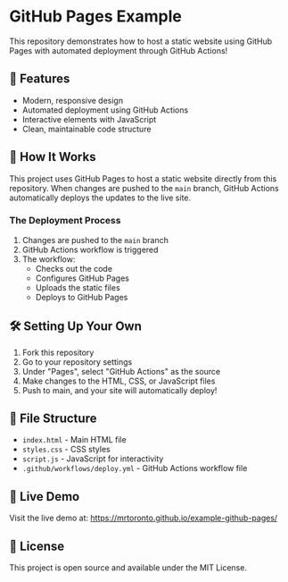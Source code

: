 # GitHub Pages Example

This repository demonstrates how to host a static website using GitHub Pages with automated deployment through GitHub Actions!

## 🌟 Features

- Modern, responsive design
- Automated deployment using GitHub Actions
- Interactive elements with JavaScript
- Clean, maintainable code structure

## 🚀 How It Works

This project uses GitHub Pages to host a static website directly from this repository. When changes are pushed to the `main` branch, GitHub Actions automatically deploys the updates to the live site.

### The Deployment Process

1. Changes are pushed to the `main` branch
2. GitHub Actions workflow is triggered
3. The workflow:
   - Checks out the code
   - Configures GitHub Pages
   - Uploads the static files
   - Deploys to GitHub Pages

## 🛠️ Setting Up Your Own

1. Fork this repository
2. Go to your repository settings
3. Under "Pages", select "GitHub Actions" as the source
4. Make changes to the HTML, CSS, or JavaScript files
5. Push to main, and your site will automatically deploy!

## 📝 File Structure

- `index.html` - Main HTML file
- `styles.css` - CSS styles
- `script.js` - JavaScript for interactivity
- `.github/workflows/deploy.yml` - GitHub Actions workflow file

## 🔗 Live Demo

Visit the live demo at: https://mrtoronto.github.io/example-github-pages/

## 📄 License

This project is open source and available under the MIT License. 